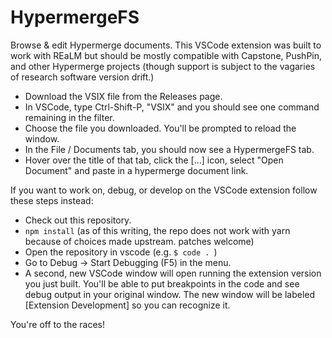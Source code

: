 # HypermergeFS

Browse & edit Hypermerge documents. This VSCode extension was built to work with REaLM but should be mostly compatible with Capstone, PushPin, and other Hypermerge projects (though support is subject to the vagaries of research software version drift.)

* Download the VSIX file from the Releases page.
* In VSCode, type Ctrl-Shift-P, "VSIX" and you should see one command remaining in the filter.
* Choose the file you downloaded. You'll be prompted to reload the window.
* In the File / Documents tab, you should now see a HypermergeFS tab.
* Hover over the title of that tab, click the [...] icon, select "Open Document" and paste in a hypermerge document link.

If you want to work on, debug, or develop on the VSCode extension follow these steps instead:
 * Check out this repository.
 * `npm install` (as of this writing, the repo does not work with yarn because of choices made upstream. patches welcome)
 * Open the repository in vscode (e.g. `$ code . `)
 * Go to Debug -> Start Debugging (F5) in the menu.
 * A second, new VSCode window will open running the extension version you just built. You'll be able to put breakpoints in the code and see debug output in your original window. The new window will be labeled \[Extension Development\] so you can recognize it.
 
You're off to the races!
